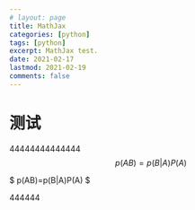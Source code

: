 ```yaml
---
# layout: page
title: MathJax
categories: [python]
tags: [python]
excerpt: MathJax test.
date: 2021-02-17
lastmod: 2021-02-19
comments: false
---
```


# 测试

44444444444444
$$ p(AB)=p(B|A)P(A) $$


$ p(AB)=p(B|A)P(A) $

444444
